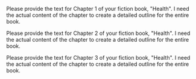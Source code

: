 Please provide the text for Chapter 1 of your fiction book, "Health".  I need the actual content of the chapter to create a detailed outline for the entire book.  


Please provide the text for Chapter 2 of your fiction book, "Health".  I need the actual content of the chapter to create a detailed outline for the entire book.  


Please provide the text for Chapter 3 of your fiction book, "Health".  I need the actual content of the chapter to create a detailed outline for the entire book.  
